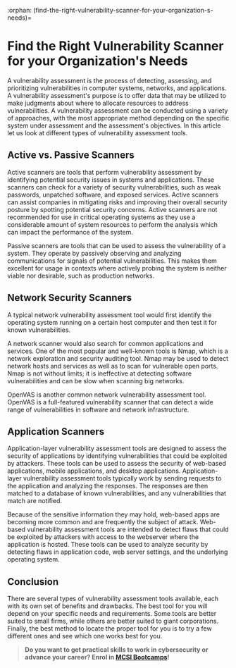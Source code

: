 :orphan:
(find-the-right-vulnerability-scanner-for-your-organization-s-needs)=

# Find the Right Vulnerability Scanner for your Organization's Needs

A vulnerability assessment is the process of detecting, assessing, and prioritizing vulnerabilities in computer systems, networks, and applications. A vulnerability assessment's purpose is to offer data that may be utilized to make judgments about where to allocate resources to address vulnerabilities. A vulnerability assessment can be conducted using a variety of approaches, with the most appropriate method depending on the specific system under assessment and the assessment's objectives. In this article let us look at different types of vulnerability assessment tools.

## Active vs. Passive Scanners

Active scanners are tools that perform vulnerability assessment by identifying potential security issues in systems and applications. These scanners can check for a variety of security vulnerabilities, such as weak passwords, unpatched software, and exposed services. Active scanners can assist companies in mitigating risks and improving their overall security posture by spotting potential security concerns. Active scanners are not recommended for use in critical operating systems as they use a considerable amount of system resources to perform the analysis which can impact the performance of the system.

Passive scanners are tools that can be used to assess the vulnerability of a system. They operate by passively observing and analyzing communications for signals of potential vulnerabilities. This makes them excellent for usage in contexts where actively probing the system is neither viable nor desirable, such as production networks.

## Network Security Scanners

A typical network vulnerability assessment tool would first identify the operating system running on a certain host computer and then test it for known vulnerabilities.

A network scanner would also search for common applications and services. One of the most popular and well-known tools is Nmap, which is a network exploration and security auditing tool. Nmap may be used to detect network hosts and services as well as to scan for vulnerable open ports. Nmap is not without limits; it is ineffective at detecting software vulnerabilities and can be slow when scanning big networks.

OpenVAS is another common network vulnerability assessment tool. OpenVAS is a full-featured vulnerability scanner that can detect a wide range of vulnerabilities in software and network infrastructure.

## Application Scanners

Application-layer vulnerability assessment tools are designed to assess the security of applications by identifying vulnerabilities that could be exploited by attackers. These tools can be used to assess the security of web-based applications, mobile applications, and desktop applications. Application-layer vulnerability assessment tools typically work by sending requests to the application and analyzing the responses. The responses are then matched to a database of known vulnerabilities, and any vulnerabilities that match are notified.

Because of the sensitive information they may hold, web-based apps are becoming more common and are frequently the subject of attack. Web-based vulnerability assessment tools are intended to detect flaws that could be exploited by attackers with access to the webserver where the application is hosted. These tools can be used to analyze security by detecting flaws in application code, web server settings, and the underlying operating system.

## Conclusion

There are several types of vulnerability assessment tools available, each with its own set of benefits and drawbacks. The best tool for you will depend on your specific needs and requirements. Some tools are better suited to small firms, while others are better suited to giant corporations. Finally, the best method to locate the proper tool for you is to try a few different ones and see which one works best for you.

> **Do you want to get practical skills to work in cybersecurity or advance your career? Enrol in [MCSI Bootcamps](https://www.mosse-institute.com/bootcamps.html)!**
